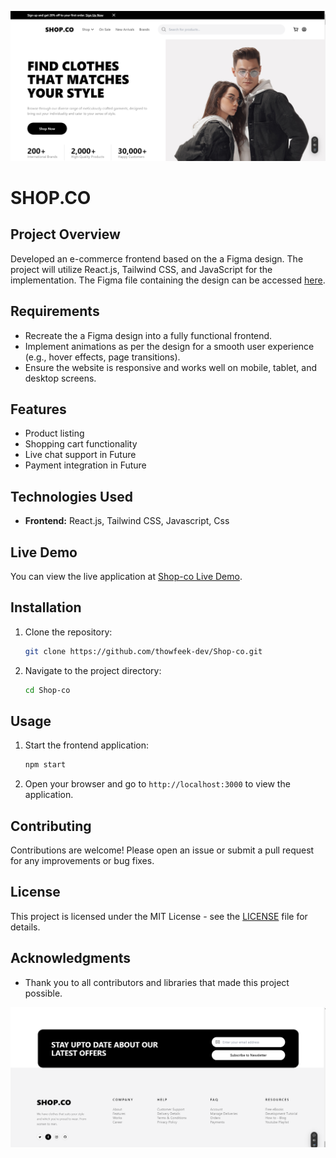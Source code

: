 
![Shop-co Screenshot](./public/Screen-shots/1.png)
# SHOP.CO

## Project Overview

Developed an e-commerce frontend based on the a Figma design. The project will utilize React.js, Tailwind CSS, and JavaScript for the implementation. The Figma file containing the design can be accessed [here](https://www.figma.com/design/uWZy3sLKaozacmQtYw9g2H/Shop.co?node-id=0-1&node-type=canvas&t=HJdj1IOMlWtGBu0O-0).

## Requirements

- Recreate the a Figma design into a fully functional frontend.
- Implement animations as per the design for a smooth user experience (e.g., hover effects, page transitions).
- Ensure the website is responsive and works well on mobile, tablet, and desktop screens.

## Features

- Product listing
- Shopping cart functionality
- Live chat support in Future
- Payment integration in Future

## Technologies Used

- **Frontend:** React.js, Tailwind CSS, Javascript, Css

## Live Demo

You can view the live application at [Shop-co Live Demo](https://shop-co-iota.vercel.app/).

## Installation

1. Clone the repository:

   ```bash
   git clone https://github.com/thowfeek-dev/Shop-co.git
   ```

2. Navigate to the project directory:

   ```bash
   cd Shop-co
   ```

## Usage

1. Start the frontend application:

   ```bash
   npm start
   ```

3. Open your browser and go to `http://localhost:3000` to view the application.

## Contributing

Contributions are welcome! Please open an issue or submit a pull request for any improvements or bug fixes.

## License

This project is licensed under the MIT License - see the [LICENSE](LICENSE) file for details.

## Acknowledgments

- Thank you to all contributors and libraries that made this project possible.

![Shop-co Screenshot](./public/Screen-shots/2.png)
